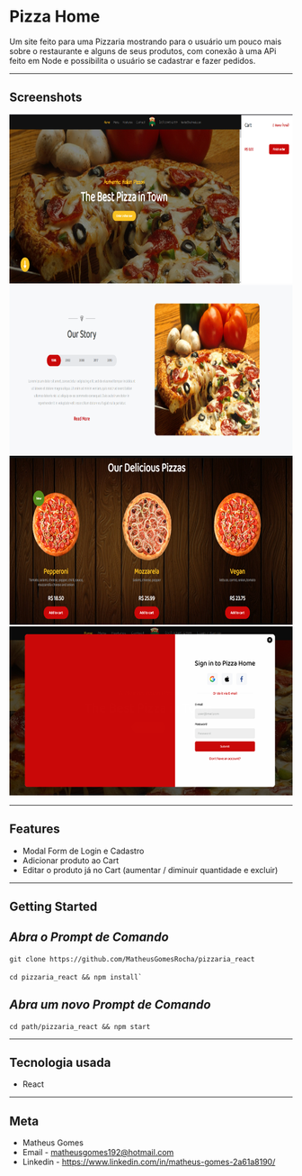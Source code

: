 # **Pizza Home**

Um site feito para uma Pizzaria mostrando para o usuário um pouco mais sobre o restaurante e alguns de seus produtos,
com conexão à uma APi feito em Node e possibilita o usuário se cadastrar e fazer pedidos.

-- --

## **Screenshots**


<img src="public/home.png" width="600px" height="300px">

<img src="public/story.png" width="600px" height="300px">

<img src="public/pizzas.png" width="600px" height="300px">

<img src="public/sign_in.png" width="600px" height="300px">

-- --

## **Features**

- Modal Form de Login e Cadastro
- Adicionar produto ao Cart
- Editar o produto já no Cart (aumentar / diminuir quantidade e excluir)

-- --

## **Getting Started**

## *Abra o Prompt de Comando*

    git clone https://github.com/MatheusGomesRocha/pizzaria_react

    cd pizzaria_react && npm install`

## *Abra um novo Prompt de Comando*

    cd path/pizzaria_react && npm start
    
-- --

## **Tecnologia usada**

- React

-- --
## Meta

- Matheus Gomes
- Email - matheusgomes192@hotmail.com
- Linkedin - https://www.linkedin.com/in/matheus-gomes-2a61a8190/ 
